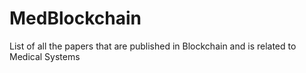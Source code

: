 # MedBlockchain
List of all the papers that are published in Blockchain and is related to Medical Systems
